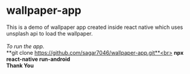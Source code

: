 # wallpaper-app
This is a demo of wallpaper app created  inside react native which uses unsplash api to load the wallpaper.<br><br>
*To run the app.*<br>
**git clone https://github.com/sagar7046/wallpaper-app.git**<br>
**npx react-native run-android**<br>
**Thank You**
